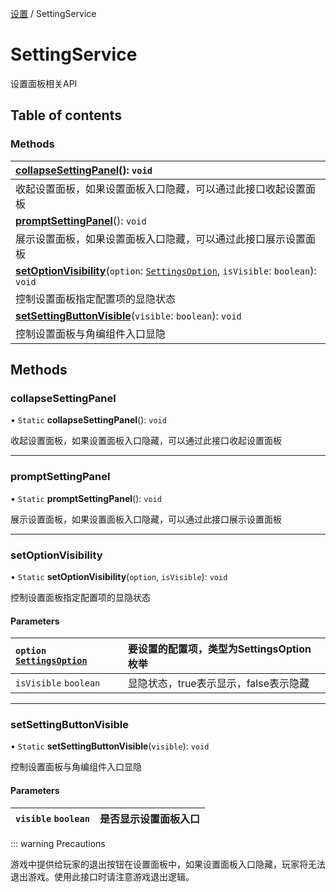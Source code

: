 [设置](../groups/设置.设置.md) / SettingService

# SettingService <Badge type="tip" text="Class" /> <Score text="SettingService" />

设置面板相关API

## Table of contents

### Methods <Score text="Methods" /> 
| **[collapseSettingPanel](mw.SettingService.md#collapsesettingpanel)**(): `void` <Badge type="tip" text="client" />  |
| :-----|
| 收起设置面板，如果设置面板入口隐藏，可以通过此接口收起设置面板|
| **[promptSettingPanel](mw.SettingService.md#promptsettingpanel)**(): `void` <Badge type="tip" text="client" />  |
| 展示设置面板，如果设置面板入口隐藏，可以通过此接口展示设置面板|
| **[setOptionVisibility](mw.SettingService.md#setoptionvisibility)**(`option`: [`SettingsOption`](../enums/mw.SettingsOption.md), `isVisible`: `boolean`): `void` <Badge type="tip" text="client" />  |
| 控制设置面板指定配置项的显隐状态|
| **[setSettingButtonVisible](mw.SettingService.md#setsettingbuttonvisible)**(`visible`: `boolean`): `void` <Badge type="tip" text="client" />  |
| 控制设置面板与角编组件入口显隐|

## Methods

### collapseSettingPanel <Score text="collapseSettingPanel" /> 

• `Static` **collapseSettingPanel**(): `void` <Badge type="tip" text="client" />

收起设置面板，如果设置面板入口隐藏，可以通过此接口收起设置面板


___

### promptSettingPanel <Score text="promptSettingPanel" /> 

• `Static` **promptSettingPanel**(): `void` <Badge type="tip" text="client" />

展示设置面板，如果设置面板入口隐藏，可以通过此接口展示设置面板


___

### setOptionVisibility <Score text="setOptionVisibility" /> 

• `Static` **setOptionVisibility**(`option`, `isVisible`): `void` <Badge type="tip" text="client" />

控制设置面板指定配置项的显隐状态

#### Parameters

| `option` [`SettingsOption`](../enums/mw.SettingsOption.md) |  要设置的配置项，类型为SettingsOption枚举 |
| :------ | :------ |
| `isVisible` `boolean` |  显隐状态，true表示显示，false表示隐藏 |


___

### setSettingButtonVisible <Score text="setSettingButtonVisible" /> 

• `Static` **setSettingButtonVisible**(`visible`): `void` <Badge type="tip" text="client" />

控制设置面板与角编组件入口显隐

#### Parameters

| `visible` `boolean` |  是否显示设置面板入口 |
| :------ | :------ |


::: warning Precautions

游戏中提供给玩家的退出按钮在设置面板中，如果设置面板入口隐藏，玩家将无法退出游戏。使用此接口时请注意游戏退出逻辑。
